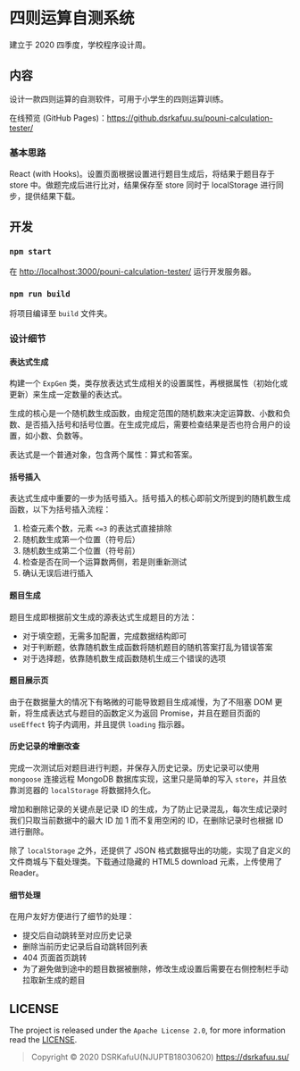 # 四则运算自测系统

建立于 2020 四季度，学校程序设计周。

## 内容

设计一款四则运算的自测软件，可用于小学生的四则运算训练。

在线预览 (GitHub Pages)：<https://github.dsrkafuu.su/pouni-calculation-tester/>

### 基本思路

React (with Hooks)。设置页面根据设置进行题目生成后，将结果于题目存于 store 中。做题完成后进行比对，结果保存至 store 同时于 localStorage 进行同步，提供结果下载。

## 开发

### `npm start`

在 [http://localhost:3000/pouni-calculation-tester/](http://localhost:3000/pouni-calculation-tester/) 运行开发服务器。

### `npm run build`

将项目编译至 `build` 文件夹。

### 设计细节

#### 表达式生成

构建一个 `ExpGen` 类，类存放表达式生成相关的设置属性，再根据属性（初始化或更新）来生成一定数量的表达式。

生成的核心是一个随机数生成函数，由规定范围的随机数来决定运算数、小数和负数、是否插入括号和括号位置。在生成完成后，需要检查结果是否也符合用户的设置，如小数、负数等。

表达式是一个普通对象，包含两个属性：算式和答案。

#### 括号插入

表达式生成中重要的一步为括号插入。括号插入的核心即前文所提到的随机数生成函数，以下为括号插入流程：

1. 检查元素个数，元素 `<=3` 的表达式直接排除
2. 随机数生成第一个位置（符号后）
3. 随机数生成第二个位置（符号前）
4. 检查是否在同一个运算数两侧，若是则重新测试
5. 确认无误后进行插入

#### 题目生成

题目生成即根据前文生成的源表达式生成题目的方法：

- 对于填空题，无需多加配置，完成数据结构即可
- 对于判断题，依靠随机数生成函数将随机题目的随机答案打乱为错误答案
- 对于选择题，依靠随机数生成函数随机生成三个错误的选项

#### 题目展示页

由于在数据量大的情况下有略微的可能导致题目生成减慢，为了不阻塞 DOM 更新，将生成表达式与题目的函数定义为返回 Promise，并且在题目页面的 `useEffect` 钩子内调用，并且提供 `loading` 指示器。

#### 历史记录的增删改查

完成一次测试后对题目进行判题，并保存入历史记录。历史记录可以使用 `mongoose` 连接远程 MongoDB 数据库实现，这里只是简单的写入 `store`，并且依靠浏览器的 `localStorage` 将数据持久化。

增加和删除记录的关键点是记录 ID 的生成，为了防止记录混乱，每次生成记录时我们只取当前数据中的最大 ID 加 1 而不复用空闲的 ID，在删除记录时也根据 ID 进行删除。

除了 `localStorage` 之外，还提供了 JSON 格式数据导出的功能，实现了自定义的文件商城与下载处理类。下载通过隐藏的 HTML5 download 元素，上传使用了 Reader。

#### 细节处理

在用户友好方便进行了细节的处理：

- 提交后自动跳转至对应历史记录
- 删除当前历史记录后自动跳转回列表
- 404 页面首页跳转
- 为了避免做到途中的题目数据被删除，修改生成设置后需要在右侧控制栏手动拉取新生成的题目

## LICENSE

The project is released under the `Apache License 2.0`, for more information read the [LICENSE](https://github.com/dsrkafuu/pouni-calculation-tester/blob/main/LICENSE).

> Copyright © 2020 DSRKafuU(NJUPTB18030620) <https://dsrkafuu.su/>
